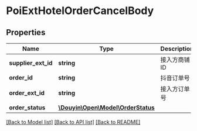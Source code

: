 # PoiExtHotelOrderCancelBody

## Properties
Name | Type | Description | Notes
------------ | ------------- | ------------- | -------------
**supplier_ext_id** | **string** | 接入方商铺ID | 
**order_id** | **string** | 抖音订单号 | 
**order_ext_id** | **string** | 接入方订单号 | 
**order_status** | [**\Douyin\Open\Model\OrderStatus**](OrderStatus.md) |  | 

[[Back to Model list]](../../README.md#documentation-for-models) [[Back to API list]](../../README.md#documentation-for-api-endpoints) [[Back to README]](../../README.md)

